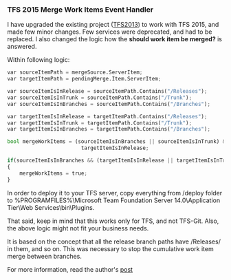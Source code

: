 ### TFS 2015 Merge Work Items Event Handler

I have upgraded the existing project ([TFS2013](https://mergeworkitems.codeplex.com)) to work with TFS 2015, and made few minor changes. Few services were deprecated, and had to be replaced. I also changed the logic how the **should work item be merged?** is answered.

Within following logic:

```python
var sourceItemPath = mergeSource.ServerItem;
var targetItemPath = pendingMerge.Item.ServerItem;

var sourceItemIsInRelease = sourceItemPath.Contains("/Releases");
var sourceItemIsInTrunk = sourceItemPath.Contains("/Trunk");
var sourceItemIsInBranches = sourceItemPath.Contains("/Branches");

var targetItemIsInRelease = targetItemPath.Contains("/Releases");
var targetItemIsInTrunk = targetItemPath.Contains("/Trunk");
var targetItemIsInBranches = targetItemPath.Contains("/Branches");

bool mergeWorkItems = (sourceItemIsInBranches || sourceItemIsInTrunk) &&
						targetItemIsInRelease;

if(sourceItemIsInBranches && (targetItemIsInRelease || targetItemIsInTrunk))
{
	mergeWorkItems = true;
}
```

In order to deploy it to your TFS server,
copy everything from /deploy folder to %PROGRAMFILES%\Microsoft Team Foundation Server 14.0\Application Tier\Web Services\bin\Plugins.

That said, keep in mind that this works only for TFS, and not TFS-Git. Also, the above logic might not fit your business needs. 

It is based on the concept that all the release branch paths have /Releases/ in them, and so on. This was necessary to stop the cumulative work item merge between branches. 

For more information, read the author's [post](http://geekswithblogs.net/jakob/archive/2011/05/17/automatically-merging-work-items-in-tfs-2010.aspx)
